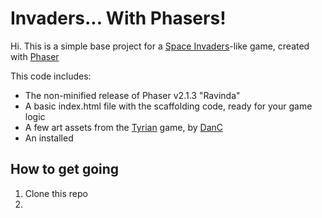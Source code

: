# Invaders... With Phasers!

Hi. This is a simple base project for a [Space Invaders](http://en.wikipedia.org/wiki/Space_Invaders)-like game, created with [Phaser](http://phaser.io)

This code includes:

- The non-minified release of Phaser v2.1.3 "Ravinda"
- A basic index.html file with the scaffolding code, ready for your game logic
- A few art assets from the [Tyrian](http://www.lostgarden.com/2007/04/free-game-graphics-tyrian-ships-and.html) game, by [DanC](http://lostgarden.com)
- An installed 

## How to get going

1. Clone this repo
1. 